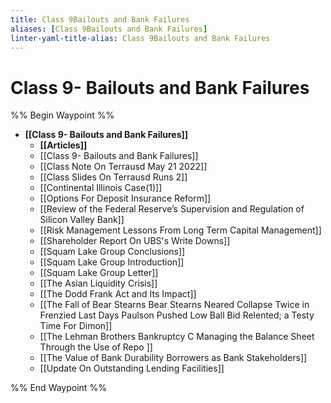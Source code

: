 ```yaml
---
title: Class 9Bailouts and Bank Failures
aliases: [Class 9Bailouts and Bank Failures]
linter-yaml-title-alias: Class 9Bailouts and Bank Failures
---
```

# Class 9- Bailouts and Bank Failures

%% Begin Waypoint %%
- **[[Class 9- Bailouts and Bank Failures]]**
	- **[[Articles]]**
	- [[Class 9- Bailouts and Bank Failures]]
	- [[Class Note On Terrausd May 21 2022]]
	- [[Class Slides On Terrausd Runs 2]]
	- [[Continental Illinois Case(1)]]
	- [[Options For Deposit Insurance Reform]]
	- [[Review of the Federal Reserve’s Supervision and Regulation of Silicon Valley Bank]]
	- [[Risk Management Lessons From Long Term Capital Management]]
	- [[Shareholder Report On UBS's Write Downs]]
	- [[Squam Lake Group Conclusions]]
	- [[Squam Lake Group Introduction]]
	- [[Squam Lake Group Letter]]
	- [[The Asian Liquidity Crisis]]
	- [[The Dodd Frank Act and Its Impact]]
	- [[The Fall of Bear Stearns Bear Stearns Neared Collapse Twice in Frenzied Last Days Paulson Pushed Low Ball Bid Relented; a Testy Time For Dimon]]
	- [[The Lehman Brothers Bankruptcy C Managing the Balance Sheet Through the Use of Repo ]]
	- [[The Value of Bank Durability Borrowers as Bank Stakeholders]]
	- [[Update On Outstanding Lending Facilities]]

%% End Waypoint %%

